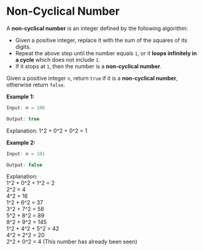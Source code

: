 # Non-Cyclical Number

A **non-cyclical number** is an integer defined by the following algorithm:

- Given a positive integer, replace it with the sum of the squares of its digits.
- Repeat the above step until the number equals `1`, or it **loops infinitely in a cycle** which does not include `1`.
- If it stops at `1`, then the number is a **non-cyclical number**.

Given a positive integer `n`, return `true` if it is a **non-cyclical number**, otherwise return `false`.

**Example 1:**

```java
Input: n = 100

Output: true
```

Explanation: 1^2 + 0^2 + 0^2 = 1

**Example 2:**

```java
Input: n = 101

Output: false
```

Explanation:  
1^2 + 0^2 + 1^2 = 2  
2^2 = 4  
4^2 = 16  
1^2 + 6^2 = 37  
3^2 + 7^2 = 58  
5^2 + 8^2 = 89  
8^2 + 9^2 = 145  
1^2 + 4^2 + 5^2 = 42  
4^2 + 2^2 = 20  
2^2 + 0^2 = 4 (This number has already been seen)


